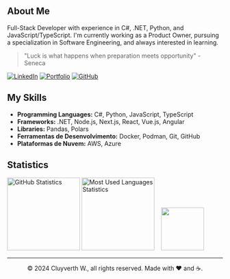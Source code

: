 ## About Me

Full-Stack Developer with experience in C#, .NET, Python, and JavaScript/TypeScript. I'm currently working as a Product Owner, pursuing a specialization in Software Engineering, and always interested in learning.

  > "Luck is what happens when preparation meets opportunity" - Seneca

[![LinkedIn](https://img.shields.io/badge/LinkedIn-14354C?style=for-the-badge&logo=LinkedIn&logoColor=white)](https://www.linkedin.com/in/cluyverth/)
[![Portfolio](https://img.shields.io/badge/Portfolio-A81D33?style=for-the-badge&logo=WeightsAndBiases&logoColor=white)](https://cluyverth.com)
[![GitHub](https://img.shields.io/badge/GitHub-14354C?style=for-the-badge&logo=GitHub&logoColor=white)](https://github.com/Cluyverth/)

## My Skills

- **Programming Languages:** C#, Python, JavaScript, TypeScript
- **Frameworks:** .NET, Node.js, Next.js, React, Vue.js, Angular
- **Libraries:** Pandas, Polars
- **Ferramentas de Desenvolvimento:** Docker, Podman, Git, GitHub
- **Plataformas de Nuvem:** AWS, Azure

##  Statistics

<div style="display: inline_block" class="container">
  <img height="170em" alt="GitHub Statistics" src="https://github-readme-stats.vercel.app/api?username=Cluyverth&show_icons=true&theme=tokyonight&include_all_commits=true&count_private=true"/>
  <img height="170em" alt="Most Used Languages Statistics" src="https://github-readme-stats.vercel.app/api/top-langs/?username=Cluyverth&layout=compact&langs_count=7&theme=tokyonight"/>
  &nbsp;&nbsp;
  <img height="100px" src="https://i.imgur.com/FhMqZ30.gif">
</div>

---

<p align="center"> © 2024 Cluyverth W., all rights reserved. Made with ❤️ and ☕.</p>

<p align="center">